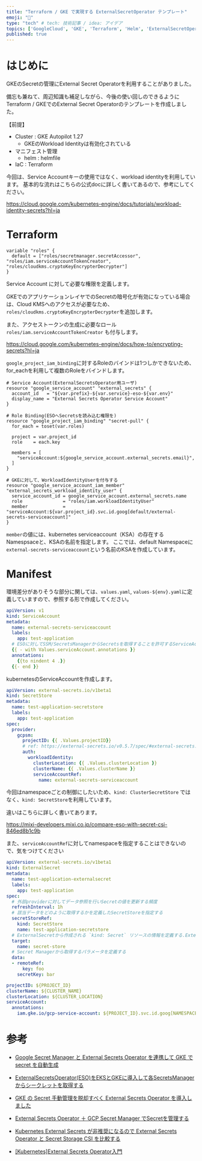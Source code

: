 ```yaml
---
title: "Terraform / GKE で実現する ExternalSecretOperator テンプレート"
emoji: "🔑"
type: "tech" # tech: 技術記事 / idea: アイデア
topics: ['GoogleCloud', 'GKE', 'Terraform', 'Helm', 'ExternalSecretOperator']
published: true
---
```

# はじめに

GKEのSecretの管理にExternal Secret Operatorを利用することがありました。


備忘も兼ねて、周辺知識も補足しながら、今後の使い回しのできるようにTerraform / GKEでのExternal Secret Operatorのテンプレートを作成しました。

【前提】
- Cluster : GKE Autopilot 1.27
  - GKEのWorkload Identityは有効化されている
- マニフェスト管理
  - helm : helmfile
- IaC : Terraform

今回は、Service Accountキーの使用ではなく、workload identityを利用しています。
基本的な流れはこちらの公式docに詳しく書いてあるので、参考にしてください。

https://cloud.google.com/kubernetes-engine/docs/tutorials/workload-identity-secrets?hl=ja


# Terraform

```hcl
variable "roles" {
  default = ["roles/secretmanager.secretAccessor", "roles/iam.serviceAccountTokenCreator", "roles/cloudkms.cryptoKeyEncrypterDecrypter"]
}
```

Service Account に対して必要な権限を定義します。

GKEでのアプリケーションレイヤでのSecretの暗号化が有効になっている場合は、Cloud KMSへのアクセスが必要なため、`roles/cloudkms.cryptoKeyEncrypterDecrypter`を追加します。

また、アクセストークンの生成に必要なロール `roles/iam.serviceAccountTokenCreator` も付与します。

https://cloud.google.com/kubernetes-engine/docs/how-to/encrypting-secrets?hl=ja


`google_project_iam_binding`に対するRoleのバインドは1つしかできないため、for_eachを利用して複数のRoleをバインドします。


```hcl
# Service Account(ExternalSecretsOperator用ユーザ)
resource "google_service_account" "external_secrets" {
  account_id   = "${var.prefix}-${var.service}-eso-${var.env}"
  display_name = "External Secrets Operator Service Account"
}

# Role Binding(ESOへSecretsを読み込む権限を)
resource "google_project_iam_binding" "secret-pull" {
  for_each = toset(var.roles)

  project = var.project_id
  role    = each.key

  members = [
    "serviceAccount:${google_service_account.external_secrets.email}",
  ]
}

# GKEに対して、WorkloadIdentityUserを付与する
resource "google_service_account_iam_member" "external_secrets_workload_identity_user" {
  service_account_id = google_service_account.external_secrets.name
  role               = "roles/iam.workloadIdentityUser"
  member             = "serviceAccount:${var.project_id}.svc.id.goog[default/external-secrets-serviceaccount]"
}
```
`member`の値には、kubernetes serviceaccount（KSA）の存在するNamespsaceと、KSAの名前を指定します。
ここでは、default Namespaceに`external-secrets-serviceaccount`という名前のKSAを作成しています。


# Manifest
環境差分がありそうな部分に関しては、`values.yaml`, `values-${env}.yaml`に定義していますので、参照する形で作成してください。

```yaml
apiVersion: v1
kind: ServiceAccount
metadata:
  name: external-secrets-serviceaccount
  labels:
    app: test-application
  # ESOに対してSSM/SecretsManagerからSecretsを取得することを許可するServiceAccount(IAM Role Binding)
  {{ - with Values.serviceAccount.annotations }}
  annotations:
    {{to nindent 4 .}}
  {{- end }}
```
kubernetesのServiceAccountを作成します。

```yaml
apiVersion: external-secrets.io/v1beta1
kind: SecretStore
metadata:
  name: test-application-secretstore
  labels:
    app: test-application
spec:
  provider:
    gcpsm:
      projectID: {{ .Values.projectID}}
      # ref: https://external-secrets.io/v0.5.7/spec/#external-secrets.io/v1beta1.GCPSMAuth
      auth:
        workloadIdentity:
          clusterLocation: {{ .Values.clusterLocation }}
          clusterName: {{ .Values.clusterName }}
          serviceAccountRef:
            name: external-secrets-serviceaccount
```

今回はnamespaceごとの制御にしたいため、`kind: ClusterSecretStore` ではなく、`kind: SecretStore`を利用しています。

違いはこちらに詳しく書いてあります。

https://mixi-developers.mixi.co.jp/compare-eso-with-secret-csi-846ed8b1c9b

また、`serviceAccountRef`に対してnamespaceを指定することはできないので、気をつけてください


```yaml
apiVersion: external-secrets.io/v1beta1
kind: ExternalSecret
metadata:
  name: test-application-externalsecret
  labels:
    app: test-application
spec:
  # 外部providerに対してデータ参照を行いSecretの値を更新する頻度
  refreshInterval: 1h
  # 該当データをどのように取得するかを定義したSecretStoreを指定する
  secretStoreRef:
    kind: SecretStore
    name: test-application-secretstore
  # ExternalSecretから作成される `kind: Secret` リソースの情報を定義する.ExternalSecretにつき1つだけ定義できる 
  target:
    name: secret-store
  # Secret Managerから取得するパラメータを定義する
  data:
  - remoteRef:
      key: foo
    secretKey: bar
```

```yaml:values.yaml
projectID: ${PROJECT_ID}
clusterName: ${CLUSTER_NAME}
clusterLocation: ${CLUSTER_LOCATION}
serviceAccount:
  annotations:
    iam.gke.io/gcp-service-account: ${PROJECT_ID}.svc.id.goog[NAMESPACE/KSA_NAME]
```

# 参考
- [Google Secret Manager と External Secrets Operator を連携して GKE で secret を自動生成](https://www.creationline.com/tech-blog/66988)

- [ExternalSecretsOperator(ESO)をEKSとGKEに導入して各SecretsManagerからシークレットを取得する](https://qiita.com/sokasanan/items/0011ed478c0a060539b8)

- [GKE の Secret 手動管理を脱却すべく External Secrets Operator を導入しました](https://medium.com/arigatobank-tech-blog/gke-%E3%81%AE-secret-%E6%89%8B%E5%8B%95%E7%AE%A1%E7%90%86%E3%82%92%E8%84%B1%E5%8D%B4%E3%81%99%E3%81%B9%E3%81%8F-external-secrets-operator-%E3%82%92%E5%B0%8E%E5%85%A5%E3%81%97%E3%81%BE%E3%81%97%E3%81%9F-7c7722c5e114)

- [External Secrets Operator ＋ GCP Secret Manager でSecretを管理する](https://qiita.com/scum/items/09d8187fcb5eee1618ba)

- [Kubernetes External Secrets が非推奨になるので External Secrets Operator と Secret Storage CSI を比較する](https://mixi-developers.mixi.co.jp/compare-eso-with-secret-csi-846ed8b1c9b)

- [[Kubernetes]External Secrets Operator入門](https://zenn.dev/nameless_gyoza/articles/external-secrets-operator)